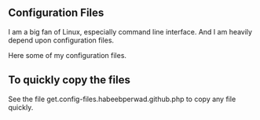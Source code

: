 Configuration Files
-------------------

I am a big fan of Linux, especially command line interface.
And I am heavily depend upon configuration files.

Here some of my configuration files.


To quickly copy the files
-------------------------
See the file  get.config-files.habeebperwad.github.php to copy any file quickly.
